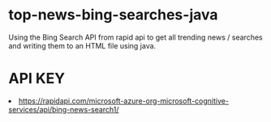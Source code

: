 # top-news-bing-searches-java
Using the Bing Search API from rapid api to get all trending news / searches and writing them to an HTML file using java.


<h1>API KEY</h1>
<li><a href="https://rapidapi.com/microsoft-azure-org-microsoft-cognitive-services/api/bing-news-search1/">https://rapidapi.com/microsoft-azure-org-microsoft-cognitive-services/api/bing-news-search1/</a></li>
